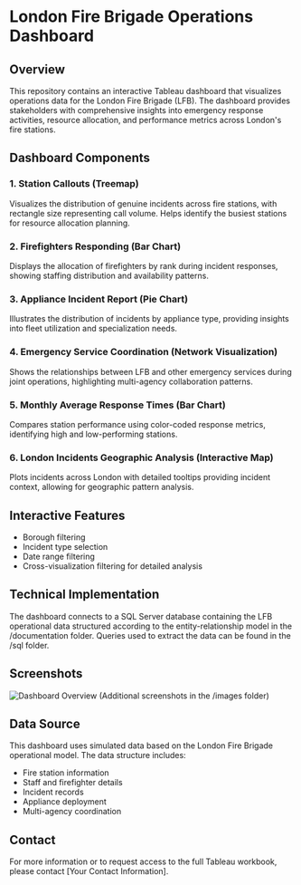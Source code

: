 # London Fire Brigade Operations Dashboard

## Overview
This repository contains an interactive Tableau dashboard that visualizes operations data for the London Fire Brigade (LFB). The dashboard provides stakeholders with comprehensive insights into emergency response activities, resource allocation, and performance metrics across London's fire stations.

## Dashboard Components

### 1. Station Callouts (Treemap)
Visualizes the distribution of genuine incidents across fire stations, with rectangle size representing call volume. Helps identify the busiest stations for resource allocation planning.

### 2. Firefighters Responding (Bar Chart)
Displays the allocation of firefighters by rank during incident responses, showing staffing distribution and availability patterns.

### 3. Appliance Incident Report (Pie Chart)
Illustrates the distribution of incidents by appliance type, providing insights into fleet utilization and specialization needs.

### 4. Emergency Service Coordination (Network Visualization)
Shows the relationships between LFB and other emergency services during joint operations, highlighting multi-agency collaboration patterns.

### 5. Monthly Average Response Times (Bar Chart)
Compares station performance using color-coded response metrics, identifying high and low-performing stations.

### 6. London Incidents Geographic Analysis (Interactive Map)
Plots incidents across London with detailed tooltips providing incident context, allowing for geographic pattern analysis.

## Interactive Features
- Borough filtering
- Incident type selection
- Date range filtering
- Cross-visualization filtering for detailed analysis

## Technical Implementation
The dashboard connects to a SQL Server database containing the LFB operational data structured according to the entity-relationship model in the /documentation folder. Queries used to extract the data can be found in the /sql folder.

## Screenshots
![Dashboard Overview](/images/dashboard_overview.png)
(Additional screenshots in the /images folder)

## Data Source
This dashboard uses simulated data based on the London Fire Brigade operational model. The data structure includes:
- Fire station information
- Staff and firefighter details
- Incident records
- Appliance deployment
- Multi-agency coordination

## Contact
For more information or to request access to the full Tableau workbook, please contact [Your Contact Information].
